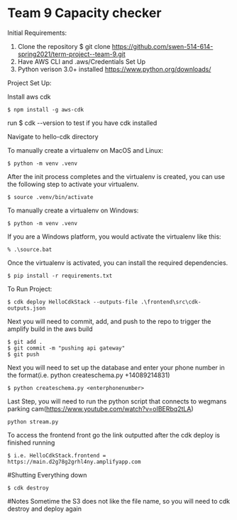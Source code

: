 
# Team 9 Capacity checker 

Initial Requirements:
1. Clone the repository $ git clone https://github.com/swen-514-614-spring2021/term-project--team-9.git
2. Have AWS CLI and .aws/Credentials Set Up
3. Python verison 3.0+ installed https://www.python.org/downloads/



Project Set Up:

Install aws cdk
```
$ npm install -g aws-cdk
```
run $ cdk --version to test if you have cdk installed


Navigate to hello-cdk directory


To manually create a virtualenv on MacOS and Linux:

```
$ python -m venv .venv
```

After the init process completes and the virtualenv is created, you can use the following
step to activate your virtualenv.

```
$ source .venv/bin/activate
```

To manually create a virtualenv on Windows:

```
$ python -m venv .venv
```
If you are a Windows platform, you would activate the virtualenv like this:

```
% .\source.bat
```

Once the virtualenv is activated, you can install the required dependencies.

```
$ pip install -r requirements.txt
```

To Run Project:

```
$ cdk deploy HelloCdkStack --outputs-file .\frontend\src\cdk-outputs.json
```

Next you will need to commit, add, and push to the repo to trigger the amplify build in the aws build
```
$ git add .
$ git commit -m "pushing api gateway"
$ git push
```

Next you will need to set up the database and enter your phone number in the format(i.e. python createschema.py +14089214831)

```
$ python createschema.py <enterphonenumber>
```

Last Step, you will need to run the python script that connects to wegmans parking cam(https://www.youtube.com/watch?v=oIBERbq2tLA)

```
python stream.py
```

To access the frontend front go the link outputted after the cdk deploy is finished running

```
$ i.e. HelloCdkStack.frontend = https://main.d2g78g2grhl4ny.amplifyapp.com
```

#Shutting Everything down

```
$ cdk destroy
```

#Notes
Sometime the S3 does not like the file name, so you will need to cdk destroy and deploy again 